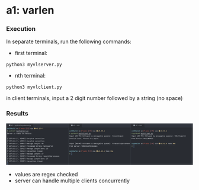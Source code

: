 # a1: varlen

### Execution

In separate terminals, run the following commands:

- first terminal:

```
python3 myvlserver.py
```

- nth terminal:

```
python3 myvlclient.py
```

in client terminals, input a 2 digit number followed by a string (no space)

### Results

![image](./a1-results.png)

- values are regex checked
- server can handle multiple clients concurrently
